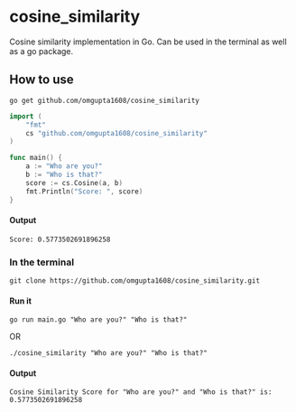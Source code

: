 # cosine_similarity
Cosine similarity implementation in Go.
Can be used in the terminal as well as a go package.

## How to use
```
go get github.com/omgupta1608/cosine_similarity
```

```go
import (
    "fmt"
    cs "github.com/omgupta1608/cosine_similarity"
)

func main() {
    a := "Who are you?"
    b := "Who is that?" 
    score := cs.Cosine(a, b)
    fmt.Println("Score: ", score)
}
```
#### Output
```
Score: 0.5773502691896258
```

### In the terminal
```
git clone https://github.com/omgupta1608/cosine_similarity.git
```

#### Run it
```
go run main.go "Who are you?" "Who is that?"
```

OR

```
./cosine_similarity "Who are you?" "Who is that?"
```
#### Output
```
Cosine Similarity Score for "Who are you?" and "Who is that?" is: 0.5773502691896258
```
